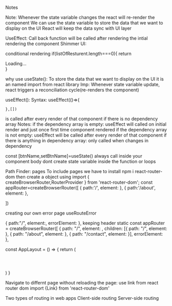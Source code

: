 Notes

 Note:  Whenever the state variable changes the react will re-render the component
 We can use the state variable to store the data that we want to display on the UI 
 React will keep the data sync with UI layer
 
UseEffect: Call back function will be called after rendering the intial rendering the component
Shimmer UI: 

conditional rendering
if(listOfResturent.length===0){
    return <div>Loading...</div>
}

why use useState():
To store the data that we want to display on the UI
it is an  named import from react library
Imp: Whenever state variable update, react triggers a reconciliation cycle(re-renders the component)

useEffect():
Syntax:
useEffect(()=>{

    },[])
is called after every render of that component if there is no dependency array
Notes:
if the dependency array is empty: useEffect will called on initial render and just once first time component rendered
if the dependency array is not empty: useEffect will be called after every render of that component
if there is anything in dependency array: only called when changes in dependency

const [btnName,setBtnName]=useState()
always call inside your component body
dont  create state variable inside the function or loops
 
Path Finder:
pages
To include pages we have to install 
npm i react-router-dom
then create a object using
import { createBrowserRouter,RouterProvider } from 'react-router-dom';
const appRouter=createBrowserRouter([
  {
    path:'/',
    element:<AppLayout />
  },
  {
    path:'/about',
    element:<About />
  },
 
])

creating our own error page
useRouteError

  {
    path:"/",
    element:<AppLayout />,
    errorElement:<Error />
  },
keeping header static
const appRouter = createBrowserRouter([
  {
    path: "/",
    element: <AppLayout />,
    children: [{
      path: "/",
      element: <Body />
    }, {
      path: "/about",
      element: <About />
    },
    {
      path: "/contact",
      element: <Contact />
    }],
    errorElement: <Error />
  },


const AppLayout = () => {
  return (
    <div className='app'>
      <Header />
      <Outlet />
    </div>
  )
}

Navigate to differnt page without reloading the page:
use link from react router dom
import {Link} from 'react-router-dom'
<Link to>
Two types of routing in web apps
Client-side routing
Server-side routing

